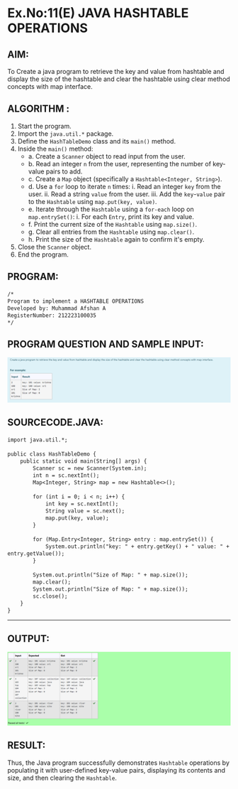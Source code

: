 # Ex.No:11(E) JAVA HASHTABLE OPERATIONS

## AIM:
To Create a java program to retrieve the key and value from hashtable and display the size of the hashtable and clear the hashtable using clear method concepts with map interface.

## ALGORITHM :
1. Start the program.
2. Import the `java.util.*` package.
3. Define the `HashTableDemo` class and its `main()` method.
4. Inside the `main()` method:
    - a. Create a `Scanner` object to read input from the user.
    - b. Read an integer `n` from the user, representing the number of key-value pairs to add.
    - c. Create a `Map` object (specifically a `Hashtable<Integer, String>`).
    - d. Use a `for` loop to iterate `n` times:
        i. Read an integer `key` from the user.
        ii. Read a string `value` from the user.
        iii. Add the `key`-`value` pair to the `Hashtable` using `map.put(key, value)`.
    - e. Iterate through the `Hashtable` using a `for-each` loop on `map.entrySet()`:
        i. For each `Entry`, print its key and value.
    - f. Print the current size of the `Hashtable` using `map.size()`.
    - g. Clear all entries from the `Hashtable` using `map.clear()`.
    - h. Print the size of the `Hashtable` again to confirm it's empty.
5. Close the `Scanner` object.
6. End the program.

## PROGRAM:
```
/*
Program to implement a HASHTABLE OPERATIONS
Developed by: Muhammad Afshan A
RegisterNumber: 212223100035
*/
```

## PROGRAM QUESTION AND SAMPLE INPUT:
![alt text](image.png)

## SOURCECODE.JAVA:
```
import java.util.*;

public class HashTableDemo {
    public static void main(String[] args) {
        Scanner sc = new Scanner(System.in);
        int n = sc.nextInt();
        Map<Integer, String> map = new Hashtable<>();

        for (int i = 0; i < n; i++) {
            int key = sc.nextInt();
            String value = sc.next();
            map.put(key, value);
        }

        for (Map.Entry<Integer, String> entry : map.entrySet()) {
            System.out.println("key: " + entry.getKey() + " value: " + entry.getValue());
        }

        System.out.println("Size of Map: " + map.size());
        map.clear();
        System.out.println("Size of Map: " + map.size());
        sc.close();
    }
}
```

---

## OUTPUT:
![alt text](image-1.png)

## RESULT:
Thus, the Java program successfully demonstrates `Hashtable` operations by populating it with user-defined key-value pairs, displaying its contents and size, and then clearing the `Hashtable`.